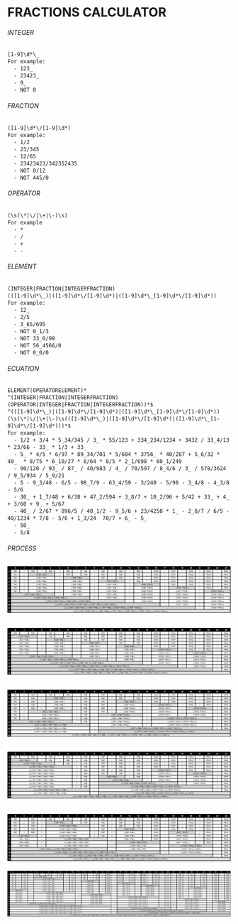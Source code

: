 # FRACTIONS CALCULATOR

###### INTEGER
	[1-9]\d*\_
	For example:
	  - 123_
	  - 23423_
	  - 9_
	  - NOT 0

###### FRACTION
	([1-9]\d*\/[1-9]\d*)
	For example:
	  - 1/2
	  - 23/345
	  - 12/65
	  - 23423423/342352435
	  - NOT 0/12
	  - NOT 445/0
	  
###### OPERATOR
	(\s(\*|\/|\+|\-)\s)
	For example
	  - *
	  - /
	  - +
	  - -
	
###### ELEMENT
	(INTEGER|FRACTION|INTEGERFRACTION)
	(([1-9]\d*\_)|([1-9]\d*\/[1-9]\d*)|([1-9]\d*\_[1-9]\d*\/[1-9]\d*))
	For example:
	  - 12_
	  - 2/5
	  - 3_65/695
	  - NOT 0_1/3
	  - NOT 33_0/98
	  - NOT 56_4566/0 
	  - NOT 0_0/0
	
###### ECUATION
	ELEMENT(OPERATORELEMENT)*
	^(INTEGER|FRACTION|INTEGERFRACTION)(OPERATOR(INTEGER|FRACTION|INTEGERFRACTION))*$
	^(([1-9]\d*\_)|([1-9]\d*\/[1-9]\d*)|([1-9]\d*\_[1-9]\d*\/[1-9]\d*))(\s(\*|\/|\+|\-)\s(([1-9]\d*\_)|([1-9]\d*\/[1-9]\d*)|([1-9]\d*\_[1-9]\d*\/[1-9]\d*)))*$
	For example:
	  - 1/2 + 3/4 * 5_34/345 / 3_ * 55/123 + 334_234/1234 + 3432 / 33_4/13 * 23/66 - 33_ * 1/3 + 33_
	  - 5_ * 4/5 * 6/97 * 89_34/701 * 5/604 * 3756_ * 40/287 + 5_6/32 * 40_  * 8/75 * 6_10/27 * 8/64 * 8/5 * 2_1/698 * 60_1/249
	  - 90/120 / 93_ / 87_ / 40/983 / 4_ / 70/597 / 8_4/6 / 3_ / 578/3624 / 9_5/934 / 5_9/21
	  - 5 - 9_3/48 - 6/5 - 98_7/9 - 63_4/59 - 3/240 - 5/98 - 3_4/8 - 4_3/8 - 5/6
	  - 30_ + 1_7/48 + 6/38 + 47_2/594 + 3_8/7 + 10_2/96 + 5/42 + 33_ + 4_ + 3/60 + 9_ + 5/67
	  - 40_ / 2/67 * 896/5 / 40_1/2 - 9_5/6 + 23/4250 * 1_ - 2_8/7 / 6/5 - 40/1234 * 7/8 - 5/6 + 1_3/24  78/7 + 6_ - 5_
	  - 50_
	  - 5/8

###### PROCESS
[CASE01]: https://raw.githubusercontent.com/lcuriel/fractions/dev/readme/Case01.png "CASE 01"
![CASE 01][CASE01]
---
[CASE02]: https://raw.githubusercontent.com/lcuriel/fractions/dev/readme/Case02.png "CASE 02"
![CASE 02][CASE02]
---
[CASE03]: https://raw.githubusercontent.com/lcuriel/fractions/dev/readme/Case03.png "CASE 03"
![CASE 03][CASE03]
---
[CASE04]: https://raw.githubusercontent.com/lcuriel/fractions/dev/readme/Case04.png "CASE 04"
![CASE 04][CASE04]
---
[CASE05]: https://raw.githubusercontent.com/lcuriel/fractions/dev/readme/Case05.png "CASE 05"
![CASE 05][CASE05]
---
[CASE06]: https://raw.githubusercontent.com/lcuriel/fractions/dev/readme/Case06.png "CASE 06"
![CASE 06][CASE06]

